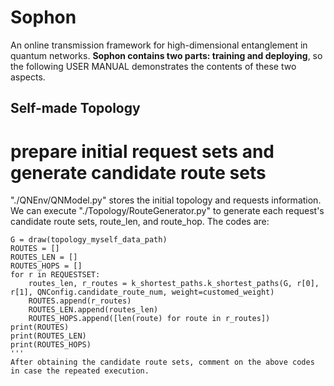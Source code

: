 # Sophon
An online transmission framework for high-dimensional entanglement in quantum networks.
**Sophon contains two parts: training and deploying**, so the following USER MANUAL demonstrates the contents of these two aspects.
## Self-made Topology


# prepare initial request sets and generate candidate route sets
"./QNEnv/QNModel.py"  stores the initial topology and requests information. We can execute "./Topology/RouteGenerator.py" to generate each request's candidate route sets, route_len, and route_hop. The codes are:
```shell
G = draw(topology_myself_data_path)
ROUTES = []
ROUTES_LEN = []
ROUTES_HOPS = []
for r in REQUESTSET:
    routes_len, r_routes = k_shortest_paths.k_shortest_paths(G, r[0], r[1], QNConfig.candidate_route_num, weight=customed_weight)
    ROUTES.append(r_routes)
    ROUTES_LEN.append(routes_len)
    ROUTES_HOPS.append([len(route) for route in r_routes])
print(ROUTES)
print(ROUTES_LEN)
print(ROUTES_HOPS)
'''
After obtaining the candidate route sets, comment on the above codes in case the repeated execution.

